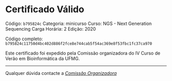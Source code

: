 # Certificado Válido

Código: `b795824c`
Categoria: minicurso
Curso: NGS - Next Generation Sequencing
Carga Horária: 2
Edição: 2020


Código completo: `b795824c11750d4bc402d886f2fce8e744cab5f54ac369e8f53fbc1fc37ca970`


Este certificado foi expedido pela Comissão organizadora do IV Curso de Verão em Bioinformática da UFMG.

----

Qualquer dúvida contacte a [_Comissão Organizadora_](<mailto:cursobioinfoufmg@gmail.com$subject=[Certificados]>)

